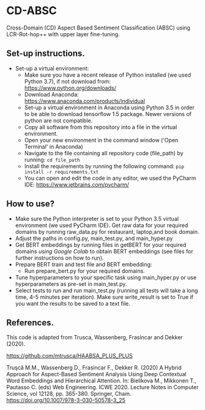 # CD-ABSC

Cross-Domain (CD) Aspect Based Sentiment Classification (ABSC) using LCR-Rot-hop++ with upper layer fine-tuning.

## Set-up instructions.

- Set-up a virtual environment:
    - Make sure you have a recent release of Python installed (we used Python 3.7), if not download
      from: https://www.python.org/downloads/
    - Download Anaconda: https://www.anaconda.com/products/individual
    - Set-up a virtual environment in Anaconda using Python 3.5 in order to be able to download tensorflow 1.5 package. Newer versions of python are not compatible.
    - Copy all software from this repository into a file in the virtual environment.
    - Open your new environment in the command window ('Open Terminal' in Anaconda)
    - Navigate to the file containing all repository code (file_path) by running: ```cd file_path```
    - Install the requirements by running the following command:
      ```pip install -r requirements.txt```
    - You can open and edit the code in any editor, we used the PyCharm IDE: https://www.jetbrains.com/pycharm/
## How to use?

- Make sure the Python interpreter is set to your Python 3.5 virtual environment (we used PyCharm IDE).
Get raw data for your required domains by running raw$\_$data.py for restaurant, laptop,and  book domain.
-  Adjust the paths in config.py, main$\_$test.py, and main$\_$hyper.py 
- Get BERT embeddings by running files in getBERT for your required domains *using Google Colab* to obtain BERT embeddings (see files for
      further instructions on how to run).
- Prepare BERT train and test file and BERT embedding:
    - Run prepare_bert.py for your required domains.
- Tune hyperparameters to your specific task using main_hyper.py or use hyperparameters as pre-set in main_test.py.
- Select tests to run and run main_test.py (running all tests will take a long time, 4-5 minutes per iteration). Make
  sure write_result is set to True if you want the results to be saved to a text file.

## References.

This code is adapted from Trusca, Wassenberg, Frasincar and Dekker (2020).

https://github.com/mtrusca/HAABSA_PLUS_PLUS

Truşcǎ M.M., Wassenberg D., Frasincar F., Dekker R. (2020) A Hybrid Approach for Aspect-Based Sentiment Analysis Using
Deep Contextual Word Embeddings and Hierarchical Attention. In: Bielikova M., Mikkonen T., Pautasso C. (eds) Web
Engineering. ICWE 2020. Lecture Notes in Computer Science, vol 12128, pp. 365-380. Springer, Cham.
https://doi.org/10.1007/978-3-030-50578-3_25
